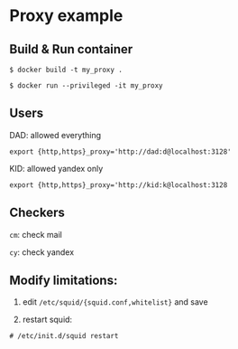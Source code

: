 # Proxy example

## Build & Run container

```
$ docker build -t my_proxy .

$ docker run --privileged -it my_proxy
```

## Users

DAD: allowed everything

```export {http,https}_proxy='http://dad:d@localhost:3128'```

KID: allowed yandex only

```export {http,https}_proxy='http://kid:k@localhost:3128```


## Checkers

`cm`: check mail

`cy`: check yandex

## Modify limitations:

1. edit `/etc/squid/{squid.conf,whitelist}` and save

2. restart squid:

```# /etc/init.d/squid restart```
